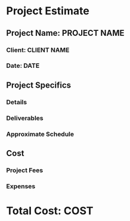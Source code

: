 # Project Estimate

## Project Name: PROJECT NAME
### Client: CLIENT NAME
### Date: DATE

## Project Specifics

### Details

### Deliverables

### Approximate Schedule

## Cost
### Project Fees

### Expenses

# Total Cost: COST